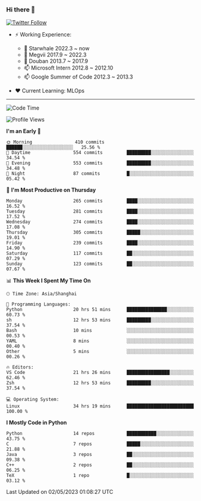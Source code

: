 ### Hi there 👋

[![Twitter Follow](https://img.shields.io/twitter/follow/tianweidut?style=social)](https://twitter.com/tianweidut)

- ⚡ Working Experience:
  - 🔭 Starwhale 2022.3 ~ now
  - 🌱 Megvii 2017.9 ~ 2022.3
  - 🌱 Douban 2013.7 ~ 2017.9
  - 📫 Microsoft Intern 2012.8 ~ 2012.10
  - 📫 Google Summer of Code 2012.3 ~ 2013.3

- ❤️ Current Learning: MLOps

---
<!--START_SECTION:waka-->
![Code Time](http://img.shields.io/badge/Code%20Time-3%2C999%20hrs%2028%20mins-blue)

![Profile Views](http://img.shields.io/badge/Profile%20Views-1-blue)

**I'm an Early 🐤** 

```text
🌞 Morning                410 commits         ██████░░░░░░░░░░░░░░░░░░░   25.56 % 
🌆 Daytime                554 commits         █████████░░░░░░░░░░░░░░░░   34.54 % 
🌃 Evening                553 commits         █████████░░░░░░░░░░░░░░░░   34.48 % 
🌙 Night                  87 commits          █░░░░░░░░░░░░░░░░░░░░░░░░   05.42 % 
```
📅 **I'm Most Productive on Thursday** 

```text
Monday                   265 commits         ████░░░░░░░░░░░░░░░░░░░░░   16.52 % 
Tuesday                  281 commits         ████░░░░░░░░░░░░░░░░░░░░░   17.52 % 
Wednesday                274 commits         ████░░░░░░░░░░░░░░░░░░░░░   17.08 % 
Thursday                 305 commits         █████░░░░░░░░░░░░░░░░░░░░   19.01 % 
Friday                   239 commits         ████░░░░░░░░░░░░░░░░░░░░░   14.90 % 
Saturday                 117 commits         ██░░░░░░░░░░░░░░░░░░░░░░░   07.29 % 
Sunday                   123 commits         ██░░░░░░░░░░░░░░░░░░░░░░░   07.67 % 
```


📊 **This Week I Spent My Time On** 

```text
🕑︎ Time Zone: Asia/Shanghai

💬 Programming Languages: 
Python                   20 hrs 51 mins      ███████████████░░░░░░░░░░   60.73 % 
sh                       12 hrs 53 mins      █████████░░░░░░░░░░░░░░░░   37.54 % 
Bash                     10 mins             ░░░░░░░░░░░░░░░░░░░░░░░░░   00.53 % 
YAML                     8 mins              ░░░░░░░░░░░░░░░░░░░░░░░░░   00.40 % 
Other                    5 mins              ░░░░░░░░░░░░░░░░░░░░░░░░░   00.26 % 

🔥 Editors: 
VS Code                  21 hrs 26 mins      ████████████████░░░░░░░░░   62.46 % 
Zsh                      12 hrs 53 mins      █████████░░░░░░░░░░░░░░░░   37.54 % 

💻 Operating System: 
Linux                    34 hrs 19 mins      █████████████████████████   100.00 % 
```

**I Mostly Code in Python** 

```text
Python                   14 repos            ███████████░░░░░░░░░░░░░░   43.75 % 
C                        7 repos             █████░░░░░░░░░░░░░░░░░░░░   21.88 % 
Java                     3 repos             ██░░░░░░░░░░░░░░░░░░░░░░░   09.38 % 
C++                      2 repos             ██░░░░░░░░░░░░░░░░░░░░░░░   06.25 % 
TeX                      1 repo              █░░░░░░░░░░░░░░░░░░░░░░░░   03.12 % 
```




 Last Updated on 02/05/2023 01:08:27 UTC
<!--END_SECTION:waka-->
